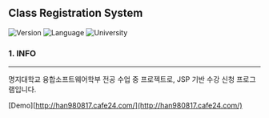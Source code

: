 Class Registration System
-------------------------

![Version](https://img.shields.io/badge/Version-2.12.0-green.svg) ![Language](https://img.shields.io/badge/Language-JSP-darkgreen.svg) ![University](https://img.shields.io/badge/University-MJU(Seoul)-blue.svg)

### 1. INFO

---

명지대학교 융합소프트웨어학부 전공 수업 중 프로젝트로, JSP 기반 수강 신청 프로그램입니다.

[Demo][http://han980817.cafe24.com/](http://han980817.cafe24.com/)
